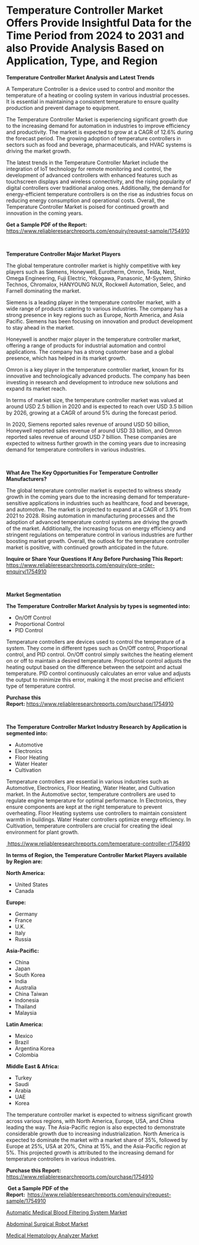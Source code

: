 <p><h1>Temperature Controller Market Offers Provide Insightful Data for the Time Period from 2024 to 2031 and also Provide Analysis Based on Application, Type, and Region</h1></p><p><strong>Temperature Controller Market Analysis and Latest Trends</strong></p>
<p><p>A Temperature Controller is a device used to control and monitor the temperature of a heating or cooling system in various industrial processes. It is essential in maintaining a consistent temperature to ensure quality production and prevent damage to equipment.</p><p>The Temperature Controller Market is experiencing significant growth due to the increasing demand for automation in industries to improve efficiency and productivity. The market is expected to grow at a CAGR of 12.6% during the forecast period. The growing adoption of temperature controllers in sectors such as food and beverage, pharmaceuticals, and HVAC systems is driving the market growth.</p><p>The latest trends in the Temperature Controller Market include the integration of IoT technology for remote monitoring and control, the development of advanced controllers with enhanced features such as touchscreen displays and wireless connectivity, and the rising popularity of digital controllers over traditional analog ones. Additionally, the demand for energy-efficient temperature controllers is on the rise as industries focus on reducing energy consumption and operational costs. Overall, the Temperature Controller Market is poised for continued growth and innovation in the coming years.</p></p>
<p><strong>Get a Sample PDF of the Report:&nbsp;</strong> <a href="https://www.reliableresearchreports.com/enquiry/request-sample/1754910">https://www.reliableresearchreports.com/enquiry/request-sample/1754910</a></p>
<p>&nbsp;</p>
<p><strong>Temperature Controller Major Market Players</strong></p>
<p><p>The global temperature controller market is highly competitive with key players such as Siemens, Honeywell, Eurotherm, Omron, Teida, Nest, Omega Engineering, Fuji Electric, Yokogawa, Panasonic, M-System, Shinko Technos, Chromalox, HANYOUNG NUX, Rockwell Automation, Selec, and Farnell dominating the market.</p><p>Siemens is a leading player in the temperature controller market, with a wide range of products catering to various industries. The company has a strong presence in key regions such as Europe, North America, and Asia Pacific. Siemens has been focusing on innovation and product development to stay ahead in the market. </p><p>Honeywell is another major player in the temperature controller market, offering a range of products for industrial automation and control applications. The company has a strong customer base and a global presence, which has helped in its market growth.</p><p>Omron is a key player in the temperature controller market, known for its innovative and technologically advanced products. The company has been investing in research and development to introduce new solutions and expand its market reach.</p><p>In terms of market size, the temperature controller market was valued at around USD 2.5 billion in 2020 and is expected to reach over USD 3.5 billion by 2026, growing at a CAGR of around 5% during the forecast period.</p><p>In 2020, Siemens reported sales revenue of around USD 50 billion, Honeywell reported sales revenue of around USD 33 billion, and Omron reported sales revenue of around USD 7 billion. These companies are expected to witness further growth in the coming years due to increasing demand for temperature controllers in various industries.</p></p>
<p>&nbsp;</p>
<p><strong>What Are The Key Opportunities For Temperature Controller Manufacturers?</strong></p>
<p><p>The global temperature controller market is expected to witness steady growth in the coming years due to the increasing demand for temperature-sensitive applications in industries such as healthcare, food and beverage, and automotive. The market is projected to expand at a CAGR of 3.9% from 2021 to 2028. Rising automation in manufacturing processes and the adoption of advanced temperature control systems are driving the growth of the market. Additionally, the increasing focus on energy efficiency and stringent regulations on temperature control in various industries are further boosting market growth. Overall, the outlook for the temperature controller market is positive, with continued growth anticipated in the future.</p></p>
<p><strong>Inquire or Share Your Questions If Any Before Purchasing This Report:</strong> <a href="https://www.reliableresearchreports.com/enquiry/pre-order-enquiry/1754910">https://www.reliableresearchreports.com/enquiry/pre-order-enquiry/1754910</a></p>
<p>&nbsp;</p>
<p><strong>Market Segmentation</strong></p>
<p><strong>The Temperature Controller Market Analysis by types is segmented into:</strong></p>
<p><ul><li>On/Off Control</li><li>Proportional Control</li><li>PID Control</li></ul></p>
<p><p>Temperature controllers are devices used to control the temperature of a system. They come in different types such as On/Off control, Proportional control, and PID control. On/Off control simply switches the heating element on or off to maintain a desired temperature. Proportional control adjusts the heating output based on the difference between the setpoint and actual temperature. PID control continuously calculates an error value and adjusts the output to minimize this error, making it the most precise and efficient type of temperature control.</p></p>
<p><strong>Purchase this Report:&nbsp;</strong><a href="https://www.reliableresearchreports.com/purchase/1754910">https://www.reliableresearchreports.com/purchase/1754910</a></p>
<p>&nbsp;</p>
<p><strong>The Temperature Controller Market Industry Research by Application is segmented into:</strong></p>
<p><ul><li>Automotive</li><li>Electronics</li><li>Floor Heating</li><li>Water Heater</li><li>Cultivation</li></ul></p>
<p><p>Temperature controllers are essential in various industries such as Automotive, Electronics, Floor Heating, Water Heater, and Cultivation market. In the Automotive sector, temperature controllers are used to regulate engine temperature for optimal performance. In Electronics, they ensure components are kept at the right temperature to prevent overheating. Floor Heating systems use controllers to maintain consistent warmth in buildings. Water Heater controllers optimize energy efficiency. In Cultivation, temperature controllers are crucial for creating the ideal environment for plant growth.</p></p>
<p><a href="https://www.reliableresearchreports.com/temperature-controller-r1754910">&nbsp;https://www.reliableresearchreports.com/temperature-controller-r1754910</a></p>
<p><strong>In terms of Region, the Temperature Controller Market Players available by Region are:</strong></p>
<p>
    <p> <strong> North America: </strong>
        <ul>
            <li>United States</li>
            <li>Canada</li>
        </ul>
        </p> 
    <p> <strong> Europe: </strong>
        <ul>
            <li>Germany</li>
            <li>France</li>
            <li>U.K.</li>
            <li>Italy</li>
            <li>Russia</li>
        </ul>
        </p> 
    <p> <strong> Asia-Pacific: </strong>
        <ul>
            <li>China</li>
            <li>Japan</li>
            <li>South Korea</li>
            <li>India</li>
            <li>Australia</li>
            <li>China Taiwan</li>
            <li>Indonesia</li>
            <li>Thailand</li>
            <li>Malaysia</li>
        </ul>
        </p> 
    <p> <strong> Latin America: </strong>
        <ul>
            <li>Mexico</li>
            <li>Brazil</li>
            <li>Argentina Korea</li>
            <li>Colombia</li>
        </ul>
        </p> 
    <p> <strong> Middle East & Africa: </strong>
        <ul>
            <li>Turkey</li>
            <li>Saudi</li>
            <li>Arabia</li>
            <li>UAE</li>
            <li>Korea</li>
        </ul>
    </p>
    </p>
<p><p>The temperature controller market is expected to witness significant growth across various regions, with North America, Europe, USA, and China leading the way. The Asia-Pacific region is also expected to demonstrate considerable growth due to increasing industrialization. North America is expected to dominate the market with a market share of 35%, followed by Europe at 25%, USA at 20%, China at 15%, and the Asia-Pacific region at 5%. This projected growth is attributed to the increasing demand for temperature controllers in various industries.</p></p>
<p><strong>Purchase this Report: </strong><a href="https://www.reliableresearchreports.com/purchase/1754910">https://www.reliableresearchreports.com/purchase/1754910</a></p>
<p>&nbsp;<strong>Get a Sample PDF of the Report:&nbsp;&nbsp;</strong><a href="https://www.reliableresearchreports.com/enquiry/request-sample/1754910">https://www.reliableresearchreports.com/enquiry/request-sample/1754910</a></p>
<p><strong></strong></p>
<p><p><a href="https://www.linkedin.com/pulse/analyzing-automatic-medical-blood-filtering-system-market-qai9e?trackingId=9YYA1r%2BBmlblISr1vR3f%2BQ%3D%3D">Automatic Medical Blood Filtering System Market</a></p><p><a href="https://www.linkedin.com/pulse/abdominal-surgical-robot-market-size-reveals-best-marketing-ajnxe?trackingId=pZn50Bt%2F5bBrrb4vIGfU9A%3D%3D">Abdominal Surgical Robot Market</a></p><p><a href="https://www.linkedin.com/pulse/medical-hematology-analyzer-market-outlook-industry-overview-ycnhe?trackingId=%2B1YqMOMg4Eb8uqrx%2Fciybg%3D%3D">Medical Hematology Analyzer Market</a></p></p>